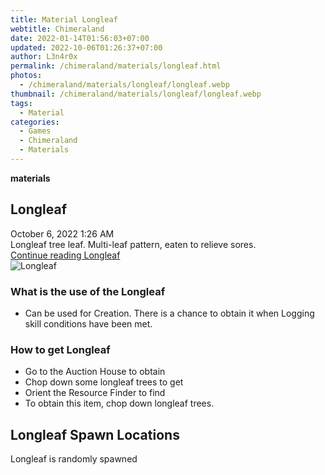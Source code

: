 ```yaml
---
title: Material Longleaf
webtitle: Chimeraland
date: 2022-01-14T01:56:03+07:00
updated: 2022-10-06T01:26:37+07:00
author: L3n4r0x
permalink: /chimeraland/materials/longleaf.html
photos:
  - /chimeraland/materials/longleaf/longleaf.webp
thumbnail: /chimeraland/materials/longleaf/longleaf.webp
tags:
  - Material
categories:
  - Games
  - Chimeraland
  - Materials
---
```


<section id="bootstrap-wrapper">
  <link
    rel="stylesheet"
    href="https://cdn.statically.io/gh/dimaslanjaka/Web-Manajemen/40ac3225/css/bootstrap-4.5-wrapper.css"
  />
  <div
    class="row g-0 border rounded overflow-hidden flex-md-row mb-4 shadow-sm position-relative"
  >
    <div class="col p-4 d-flex flex-column position-static">
      <strong class="d-inline-block mb-2 text-success">materials</strong>
      <h2 class="mb-0">Longleaf</h2>
      <div class="mb-1 text-muted">October 6, 2022 1:26 AM</div>
      <div class="mb-2 border p-1">
        Longleaf tree leaf. Multi-leaf pattern, eaten to relieve sores.
      </div>
      <a
        href="/chimeraland/materials/longleaf.html"
        class="stretched-link d-none"
        >Continue reading Longleaf</a
      >
    </div>
    <div class="col-auto d-none d-lg-block">
      <img src="/chimeraland/materials/longleaf/longleaf.webp" alt="Longleaf" />
    </div>
  </div>
  <div class="row">
    <div class="col-lg-6 col-12 mb-2">
      <div class="card">
        <div class="card-body">
          <h3 class="card-title">What is the use of the Longleaf</h3>
          <div class="card-text">
            <ul>
              <li>
                Can be used for Creation. There is a chance to obtain it when
                Logging skill conditions have been met.
              </li>
            </ul>
          </div>
        </div>
      </div>
    </div>
    <div class="col-lg-6 col-12 mb-2">
      <div class="card">
        <div class="card-body">
          <h3 class="card-title">How to get Longleaf</h3>
          <div class="card-text">
            <ul>
              <li>Go to the Auction House to obtain</li>
              <li>Chop down some longleaf trees to get</li>
              <li>Orient the Resource Finder to find</li>
              <li>To obtain this item, chop down longleaf trees.</li>
            </ul>
          </div>
        </div>
      </div>
    </div>
    <div class="col-12 mb-2">
      <h2>Longleaf Spawn Locations</h2>
      <p>Longleaf is randomly spawned</p>
    </div>
  </div>
</section>